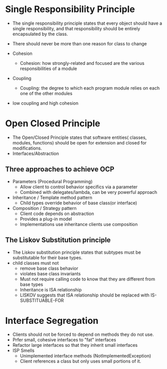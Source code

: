 # Single Responsibility Principle
* The single responsibility principle states that every object should have a single responsibility, and that responsibility should be entirely encapsulated by the class.
* There should never be more than one reason for class to change

* Cohesion
  * Cohesion: how strongly-related and focused are the various responsibilities of a module
* Coupling
  * Coupling: the degree  to which each program module relies on each one of the other modules
* low coupling and high cohesion

# Open Closed Principle
* The Open/Closed Principle states that software entities( classes, modules, functions) should be open for extension and closed for modifications.
* Interfaces/Abstraction
## Three approaches to achieve OCP
* Parameters (Procedural Programming)
  * Allow client to control behavior specifics via a parameter
  * Combined with delegates/lambda, can be very powerful approach
* Inheritance / Template method pattern
  * Child types override behavior of base class(or interface)
* Composition / Strategy pattern
  * Client code depends on abstraction
  * Provides a plug-in model
  * Implementations use inheritance clients use composition

## The Liskov Substitution principle
* The Liskov substitution principle states that subtypes must be substitutable for their base types.
* child classes must not 
  * remove base class behavior
  * violates base class invariants
  * Must not require calling code to know that they are different from base types
  * Inheritance is ISA relationship
  * LISKOV suggests that ISA relationship should be replaced with IS-SUBSTITUABLE-FOR

# Interface Segregation
* Clients should not be forced to depend on methods they do not use.
* Prfer small, cohesive interfaces to "fat" interfaces
* Refactor large interfaces so that they inherit small interfaces
* ISP Smells
  * Unimplemented interface methods (NotImplementedException)
  * Client references a class but only uses small portions of it.


